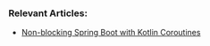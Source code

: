 ### Relevant Articles:
- [Non-blocking Spring Boot with Kotlin Coroutines](http://www.baeldung.com/non-blocking-spring-boot-with-kotlin-coroutines)
